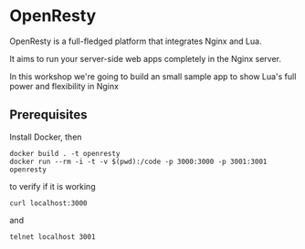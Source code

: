 # OpenResty

OpenResty is a full-fledged platform that integrates Nginx and Lua.

It aims to run your server-side web apps completely in the Nginx server.

In this workshop we're going to build an small sample app to show Lua's full power and flexibility in Nginx

## Prerequisites

Install Docker, then

```
docker build . -t openresty
docker run --rm -i -t -v $(pwd):/code -p 3000:3000 -p 3001:3001 openresty
```

to verify if it is working
```
curl localhost:3000
```

and
```
telnet localhost 3001
```
